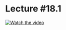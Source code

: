 # Lecture #18.1

[![Watch the video](https://img.youtube.com/vi/rtgP-Pxrf2o/0.jpg)](https://www.youtube.com/watch?v=rtgP-Pxrf2o&list=PLoROMvodv4rPzLcXBhbCFt8ahPrQGFSmN&index=51)

